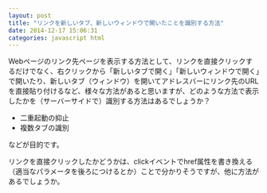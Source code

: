 ```yaml
---
layout: post
title: "リンクを新しいタブ、新しいウィンドウで開いたことを識別する方法"
date: 2014-12-17 15:06:31
categories: javascript html
---
```

<p>Webページのリンク先ページを表示する方法として、リンクを直接クリックするだけでなく、右クリックから「新しいタブで開く」「新しいウィンドウで開く」で開いたり、新しいタブ（ウィンドウ）を開いてアドレスバーにリンク先のURLを直接貼り付けるなど、様々な方法があると思いますが、どのような方法で表示したかを（サーバーサイドで）識別する方法はあるでしょうか？</p>

<ul>
<li>二重起動の抑止</li>
<li>複数タブの識別</li>
</ul>

<p>などが目的です。</p>

<p>リンクを直接クリックしたかどうかは、clickイベントでhref属性を書き換える（適当なパラメータを後ろにつけるとか）ことで分かりそうですが、他に方法があるでしょうか。</p>

